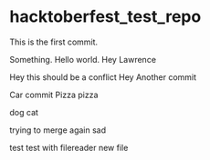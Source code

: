 # hacktoberfest_test_repo

This is the first commit.

Something. Hello world. Hey Lawrence


Hey this should be a conflict
Hey
Another commit

Car commit
Pizza pizza

dog cat

trying to merge again sad

test test
with filereader new file
